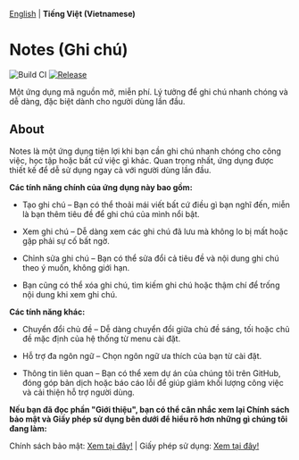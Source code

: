 [English](README.md) | **Tiếng Việt (Vietnamese)**

# Notes (Ghi chú)
![Build CI][build-badge] [![Release][release-badge]][release-link]

[release-badge]: https://img.shields.io/badge/Release-v1.0.0-blue?logo=github&link=https%3A%2F%2Fgithub.com%2FNguyenHienNg%2FNotes-App%2Freleases%2Ftag%2Fv1.0.0%2F
[release-link]: https://github.com/NguyenHienNg/Notes-App/releases/tag/v1.0.0
[build-badge]: https://img.shields.io/badge/Build-not_supported-orange?logo=github

Một ứng dụng mã nguồn mở, miễn phí. Lý tưởng để ghi chú nhanh chóng và dễ dàng, đặc biệt dành cho người dùng lần đầu.

## About

Notes là một ứng dụng tiện lợi khi bạn cần ghi chú nhanh chóng cho công việc, học tập hoặc bất cứ việc gì khác. Quan trọng nhất, ứng dụng được thiết kế để dễ sử dụng ngay cả với người dùng lần đầu.

**Các tính năng chính của ứng dụng này bao gồm:**

- Tạo ghi chú – Bạn có thể thoải mái viết bất cứ điều gì bạn nghĩ đến, miễn là bạn thêm tiêu đề để ghi chú của mình nổi bật.

- Xem ghi chú – Dễ dàng xem các ghi chú đã lưu mà không lo bị mất hoặc gặp phải sự cố bất ngờ.

- Chỉnh sửa ghi chú – Bạn có thể sửa đổi cả tiêu đề và nội dung ghi chú theo ý muốn, không giới hạn.

- Bạn cũng có thể xóa ghi chú, tìm kiếm ghi chú hoặc thậm chí để trống nội dung khi xem ghi chú.

**Các tính năng khác:**

- Chuyển đổi chủ đề – Dễ dàng chuyển đổi giữa chủ đề sáng, tối hoặc chủ đề mặc định của hệ thống từ menu cài đặt.

- Hỗ trợ đa ngôn ngữ – Chọn ngôn ngữ ưa thích của bạn từ cài đặt.

- Thông tin liên quan – Bạn có thể xem dự án của chúng tôi trên GitHub, đóng góp bản dịch hoặc báo cáo lỗi để giúp giảm khối lượng công việc và cải thiện hỗ trợ người dùng.

**Nếu bạn đã đọc phần "Giới thiệu", bạn có thể cân nhắc xem lại Chính sách bảo mật và Giấy phép sử dụng bên dưới để hiểu rõ hơn những gì chúng tôi đang làm:**

Chính sách bảo mật: [Xem tại đây!](https://github.com/NguyenHienNg/Notes-App?tab=MIT-1-ov-file) | Giấy phép sử dụng: [Xem tại đây!](https://github.com/NguyenHienNg/Notes-App?tab=security-ov-file)
